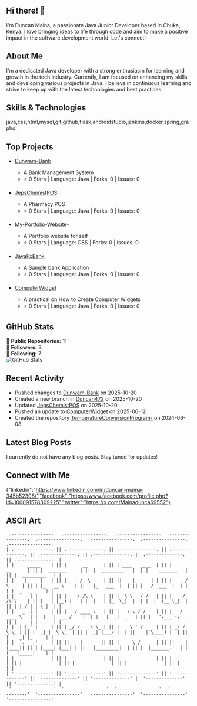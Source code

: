 ## Hi there! 👋

I'm Duncan Maina, a passionate Java Junior Developer based in Chuka, Kenya. I love bringing ideas to life through code and aim to make a positive impact in the software development world. Let's connect!

## About Me

I'm a dedicated Java developer with a strong enthusiasm for learning and growth in the tech industry. Currently, I am focused on enhancing my skills and developing various projects in Java. I believe in continuous learning and strive to keep up with the latest technologies and best practices.

## Skills & Technologies

java,css,html,mysql,git,github,flask,androidstudio,jenkins,docker,spring,graphql

## Top Projects

- [Dunwam-Bank](https://github.com/Duncan472/Dunwam-Bank)
  - A Bank Management System
  - ⭐ 0 Stars | Language: Java | Forks: 0 | Issues: 0

- [JepsChemistPOS](https://github.com/Duncan472/JepsChemistPOS)
  - A Pharmacy POS
  - ⭐ 0 Stars | Language: Java | Forks: 0 | Issues: 0

- [My-Portfolio-Website-](https://github.com/Duncan472/My-Portfolio-Website-)
  - A Portfolio website for self
  - ⭐ 0 Stars | Language: CSS | Forks: 0 | Issues: 0

- [JavaFxBank](https://github.com/Duncan472/JavaFxBank)
  - A Sample bank Application
  - ⭐ 0 Stars | Language: Java | Forks: 0 | Issues: 0

- [ComputerWidget](https://github.com/Duncan472/ComputerWidget)
  - A practical on How to Create Computer Widgets
  - ⭐ 0 Stars | Language: Java | Forks: 0 | Issues: 0

## GitHub Stats

🌟 **Public Repositories:** 11  
👥 **Followers:** 3  
🔗 **Following:** 7  
![GitHub Stats](https://github-readme-stats.vercel.app/api?username=Duncan472&show_icons=true&theme=radical)

## Recent Activity

- Pushed changes to [Dunwam-Bank](https://github.com/Duncan472/Dunwam-Bank) on 2025-10-20  
- Created a new branch in [Duncan472](https://github.com/Duncan472/Duncan472) on 2025-10-20  
- Updated [JepsChemistPOS](https://github.com/Duncan472/JepsChemistPOS) on 2025-10-20  
- Pushed an update to [ComputerWidget](https://github.com/Duncan472/ComputerWidget) on 2025-06-12  
- Created the repository [TemperatureConversionProgram-](https://github.com/Duncan472/TemperatureConversionProgram-) on 2024-06-08

## Latest Blog Posts

I currently do not have any blog posts. Stay tuned for updates!

## Connect with Me

{"linkedin":"https://www.linkedin.com/in/duncan-maina-345b52308/","facebook":"https://www.facebook.com/profile.php?id=100091578309225","twitter":"https://x.com/Mainadunca69552"}

## ASCII Art

```
 .----------------.  .----------------.  .----------------.  .----------------.  .----------------.  .----------------.  .----------------.  .----------------. 
| .--------------. || .--------------. || .--------------. || .--------------. || .--------------. || .--------------. || .--------------. || .--------------. |
| |     _____    | || |      __      | || | ____   ____  | || |      __      | || |  _______     | || |  _________   | || |    _______   | || |  _________   | |
| |    |_   _|   | || |     /  \     | || ||_  _| |_  _| | || |     /  \     | || | |_   __ \    | || | |_   ___  |  | || |   /  ___  |  | || | |  _   _  |  | |
| |      | |     | || |    / /\ \    | || |  \ \   / /   | || |    / /\ \    | || |   | |__) |   | || |   | |_  \_|  | || |  |  (__ \_|  | || | |_/ | | \_|  | |
| |   _  | |     | || |   / ____ \   | || |   \ \ / /    | || |   / ____ \   | || |   |  __ /    | || |   |  _|  _   | || |   '.___`-.   | || |     | |      | |
| |  | |_' |     | || | _/ /    \ \_ | || |    \ ' /     | || | _/ /    \ \_ | || |  _| |  \ \_  | || |  _| |___/ |  | || |  |`\____) |  | || |    _| |_     | |
| |  `.___.'     | || ||____|  |____|| || |     \_/      | || ||____|  |____|| || | |____| |___| | || | |_________|  | || |  |_______.'  | || |   |_____|    | |
| |              | || |              | || |              | || |              | || |              | || |              | || |              | || |              | |
| '--------------' || '--------------' || '--------------' || '--------------' || '--------------' || '--------------' || '--------------' || '--------------' |
 '----------------'  '----------------'  '----------------'  '----------------'  '----------------'  '----------------'  '----------------'  '----------------' 
                                                     
```
